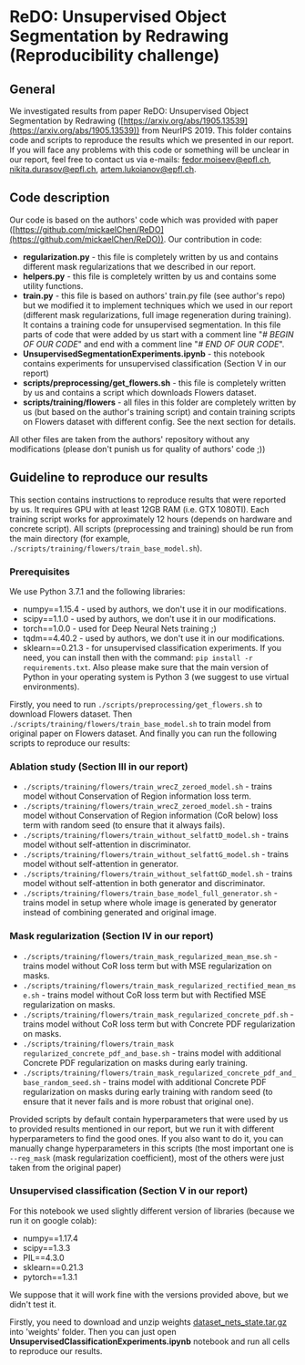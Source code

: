 # ReDO: Unsupervised Object Segmentation by Redrawing (Reproducibility challenge)

## General
We investigated results from paper ReDO: Unsupervised Object Segmentation by Redrawing ([https://arxiv.org/abs/1905.13539](https://arxiv.org/abs/1905.13539)) from NeurIPS 2019. This folder contains code and scripts to reproduce the results which we presented in our report. If you will face any problems with this code or something will be unclear in our report, feel free to contact us via e-mails: [fedor.moiseev@epfl.ch](fedor.moiseev@epfl.ch), [nikita.durasov@epfl.ch](nikita.durasov@epfl.ch), [artem.lukoianov@epfl.ch](artem.lukoianov@epfl.ch).

## Code description
Our code is based on the authors' code which was provided with paper ([https://github.com/mickaelChen/ReDO](https://github.com/mickaelChen/ReDO)). Our contribution in code:
* **regularization.py** - this file is completely written by us and contains different mask regularizations that we described in our report.
* **helpers.py** - this file is completely written by us and contains some utility functions.
* **train.py** - this file is based on authors' train.py file (see author's repo) but we modified it to implement techniques which we used in our report (different mask regularizations, full image regeneration during training). It contains a training code for unsupervised segmentation. In this file parts of code that were added by us start with a comment line "*# BEGIN OF OUR CODE*" and end with a comment line "*# END OF OUR CODE*".
* **UnsupervisedSegmentationExperiments.ipynb** - this notebook contains experiments for unsupervised classification (Section V in our report) 
* **scripts/preprocessing/get_flowers.sh** - this file is completely written by us and contains a script which downloads Flowers dataset.
* **scripts/training/flowers** - all files in this folder are completely written by us (but based on the author's training script) and contain training scripts on Flowers dataset with different config. See the next section for details.

All other files are taken from the authors' repository without any modifications (please don't punish us for quality of authors' code ;))


## Guideline to reproduce our results
This section contains instructions to reproduce results that were reported by us. It requires GPU with at least 12GB RAM (i.e. GTX 1080TI). Each training script works for approximately 12 hours (depends on hardware and concrete script). All scripts (preprocessing and training) should be run from the main directory (for example, `./scripts/training/flowers/train_base_model.sh`).

### Prerequisites
We use Python 3.7.1 and the following libraries:
* numpy==1.15.4 - used by authors, we don't use it in our modifications.
* scipy==1.1.0 - used by authors, we don't use it in our modifications.
* torch==1.0.0 - used for Deep Neural Nets training ;)
* tqdm==4.40.2 - used by authors, we don't use it in our modifications.
* sklearn==0.21.3 - for unsupervised classification experiments.
If you need, you can install then with the command: `pip install -r requirements.txt`. Also please make sure that the main version of Python in your operating system is Python 3 (we suggest to use virtual environments).


Firstly, you need to run `./scripts/preprocessing/get_flowers.sh` to download Flowers dataset. Then `./scripts/training/flowers/train_base_model.sh` to train model from original paper on Flowers dataset. And finally you can run the following scripts to reproduce our results:
### Ablation study (Section III in our report)
* `./scripts/training/flowers/train_wrecZ_zeroed_model.sh` - trains model without Conservation of Region information loss term.
* `./scripts/training/flowers/train_wrecZ_zeroed_model.sh` - trains model without Conservation of Region information (CoR below) loss term with random seed (to ensure that it always fails).
* `./scripts/training/flowers/train_without_selfattD_model.sh` - trains model without self-attention in discriminator.
* `./scripts/training/flowers/train_without_selfattG_model.sh` - trains model without self-attention in generator.
* `./scripts/training/flowers/train_without_selfattGD_model.sh` - trains model without self-attention in both generator and discriminator.
* `./scripts/training/flowers/train_base_model_full_generator.sh` - trains model in setup where whole image is generated by generator instead of combining generated and original image.

### Mask regularization (Section IV in our report)
* `./scripts/training/flowers/train_mask_regularized_mean_mse.sh` - trains model without CoR loss term but with MSE regularization on masks.
* `./scripts/training/flowers/train_mask_regularized_rectified_mean_mse.sh` - trains model without CoR loss term but with Rectified MSE regularization on masks.
* `./scripts/training/flowers/train_mask_regularized_concrete_pdf.sh` - trains model without CoR loss term but with Concrete PDF regularization on masks.
* `./scripts/training/flowers/train_mask regularized_concrete_pdf_and_base.sh` - trains model with additional Concrete PDF regularization on masks during early training.
* `./scripts/training/flowers/train_mask_regularized_concrete_pdf_and_base_random_seed.sh` - trains model with additional Concrete PDF regularization on masks during early training with random seed (to ensure that it never fails and is more robust that original one).

Provided scripts by default contain hyperparameters that were used by us to provided results mentioned in our report, but we run it with different hyperparameters to find the good ones. If you also want to do it, you can manually change hyperparameters in this scripts (the most important one is `--reg_mask` (mask regularization coefficient), most of the others were just taken from the original paper)

### Unsupervised classification (Section V in our report)
For this notebook we used slightly different version of libraries (because we run it on google colab):
* numpy==1.17.4
* scipy==1.3.3
* PIL==4.3.0
* sklearn==0.21.3
* pytorch==1.3.1

We suppose that it will work fine with the versions provided above, but we didn't test it.

Firstly, you need to download and unzip weights [dataset_nets_state.tar.gz](https://drive.google.com/drive/folders/1hUb2iOTJAbWw1NotWGAsEt4ASomhOwbh) into 'weights' folder. Then you can just open **UnsupervisedClassificationExperiments.ipynb** notebook and run all cells to reproduce our results.


